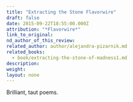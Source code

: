 ```yaml
---
title: "Extracting the Stone Flavorwire"
draft: false
date: 2015-09-22T18:55:00.000Z
attribution: "*Flavorwire*"
link_to_original:
nd_author_of_this_review:
related_author: author/alejandra-pizarnik.md
related_books:
  - book/extracting-the-stone-of-madness1.md
description:
weight:
layout: none
---
```

Brilliant, taut poems.

